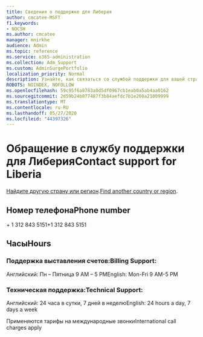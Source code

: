 ```yaml
---
title: Сведения о поддержке для Либерия
author: cmcatee-MSFT
f1.keywords:
- NOCSH
ms.author: cmcatee
manager: mnirkhe
audience: Admin
ms.topic: reference
ms.service: o365-administration
ms.collection: Adm_Support
ms.custom: AdminSurgePortfolio
localization_priority: Normal
description: Узнайте, как связаться со службой поддержки для вашей страны или региона.
ROBOTS: NOINDEX, NOFOLLOW
ms.openlocfilehash: 59c95f6a8783a0d5df0967cb1eab0a5ab4aa0162
ms.sourcegitcommit: 2d59b24b877487f3b84aefdc7b1e200a21009999
ms.translationtype: MT
ms.contentlocale: ru-RU
ms.lasthandoff: 05/27/2020
ms.locfileid: "44397326"
---
```

# <a name="contact-support-for-liberia"></a><span data-ttu-id="95ad7-103">Обращение в службу поддержки для Либерия</span><span class="sxs-lookup"><span data-stu-id="95ad7-103">Contact support for Liberia</span></span>

<span data-ttu-id="95ad7-104">[Найдите другую страну или регион](../contact-support-for-business-products.md).</span><span class="sxs-lookup"><span data-stu-id="95ad7-104">[Find another country or region](../contact-support-for-business-products.md).</span></span>

## <a name="phone-number"></a><span data-ttu-id="95ad7-105">Номер телефона</span><span class="sxs-lookup"><span data-stu-id="95ad7-105">Phone number</span></span>
<span data-ttu-id="95ad7-106">+ 1 312 843 5151</span><span class="sxs-lookup"><span data-stu-id="95ad7-106">+1 312 843 5151</span></span>

## <a name="hours"></a><span data-ttu-id="95ad7-107">Часы</span><span class="sxs-lookup"><span data-stu-id="95ad7-107">Hours</span></span>
### <a name="billing-support"></a><span data-ttu-id="95ad7-108">Поддержка выставления счетов:</span><span class="sxs-lookup"><span data-stu-id="95ad7-108">Billing Support:</span></span>

<span data-ttu-id="95ad7-109">Английский: Пн – Пятница 9 AM – 5 PM</span><span class="sxs-lookup"><span data-stu-id="95ad7-109">English: Mon-Fri 9 AM-5 PM</span></span>

### <a name="technical-support"></a><span data-ttu-id="95ad7-110">Техническая поддержка:</span><span class="sxs-lookup"><span data-stu-id="95ad7-110">Technical Support:</span></span>

<span data-ttu-id="95ad7-111">Английский: 24 часа в сутки, 7 дней в неделю</span><span class="sxs-lookup"><span data-stu-id="95ad7-111">English: 24 hours a day, 7 days a week</span></span>

<span data-ttu-id="95ad7-112">Применяются тарифы на международные звонки</span><span class="sxs-lookup"><span data-stu-id="95ad7-112">International call charges apply</span></span>
